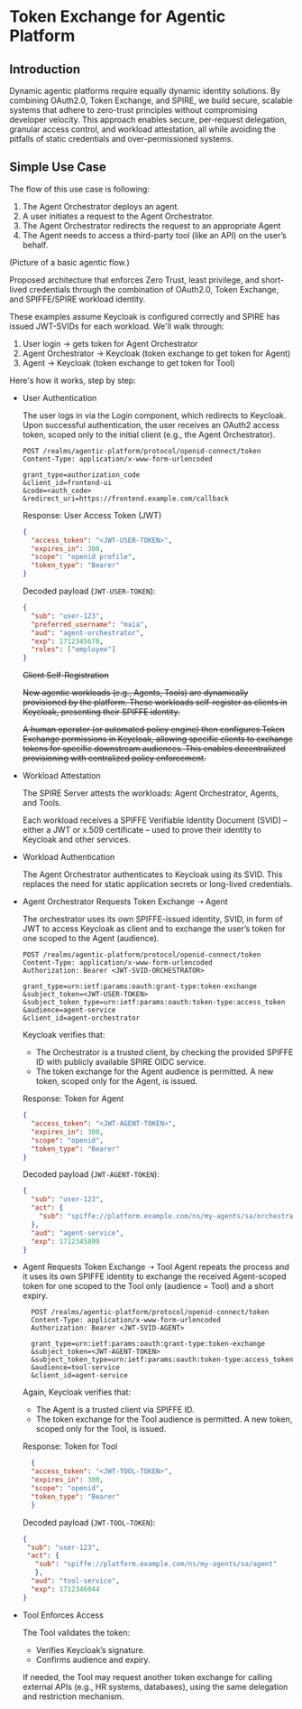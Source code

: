 # Token Exchange for Agentic Platform

## Introduction

Dynamic agentic platforms require equally dynamic identity solutions. By combining OAuth2.0,
Token Exchange, and SPIRE, we build secure, scalable systems that adhere to zero-trust
principles without compromising developer velocity.
This approach enables secure, per-request delegation, granular access control, and workload
attestation, all while avoiding the pitfalls of static credentials and over-permissioned systems.

## Simple Use Case

The flow of this use case is following:

1. The Agent Orchestrator deploys an agent.
2. A user initiates a request to the Agent Orchestrator.
3. The Agent Orchestrator redirects the request to an appropriate Agent
4. The Agent needs to access a third-party tool (like an API) on the user’s behalf.

(Picture of a basic agentic flow.)

Proposed architecture that enforces Zero Trust, least privilege, and short-lived credentials through the combination of OAuth2.0, Token Exchange, and SPIFFE/SPIRE workload identity.

These examples assume Keycloak is configured correctly and SPIRE has issued JWT-SVIDs for each workload.
We'll walk through:

1. User login → gets token for Agent Orchestrator
2. Agent Orchestrator → Keycloak (token exchange to get token for Agent)
3. Agent → Keycloak (token exchange to get token for Tool)

Here's how it works, step by step:

* User Authentication

  The user logs in via the Login component, which redirects to Keycloak. Upon successful authentication, the user receives an OAuth2 access token, scoped only to the initial client (e.g., the Agent Orchestrator).

  ```shell
  POST /realms/agentic-platform/protocol/openid-connect/token
  Content-Type: application/x-www-form-urlencoded
  
  grant_type=authorization_code
  &client_id=frontend-ui
  &code=<auth_code>
  &redirect_uri=https://frontend.example.com/callback
  ```

  Response: User Access Token (JWT)

  ```json  
  {
    "access_token": "<JWT-USER-TOKEN>",
    "expires_in": 300,
    "scope": "openid profile",
    "token_type": "Bearer"
  }
  ```

  Decoded payload (`JWT-USER-TOKEN`):
  
  ```json
  {
    "sub": "user-123",
    "preferred_username": "maia",
    "aud": "agent-orchestrator",
    "exp": 1712345678,
    "roles": ["employee"]
  }
  ```  

  ~~Client Self-Registration~~

    ~~New agentic workloads (e.g., Agents, Tools) are dynamically provisioned by the platform. These workloads self-register as clients in Keycloak, presenting their SPIFFE identity.~~

    ~~A human operator (or automated policy engine) then configures Token Exchange permissions in Keycloak, allowing specific clients to exchange tokens for specific downstream audiences. This enables decentralized provisioning with centralized policy enforcement.~~

* Workload Attestation

  The SPIRE Server attests the workloads: Agent Orchestrator, Agents, and Tools.

  Each workload receives a SPIFFE Verifiable Identity Document (SVID) – either a JWT or x.509 certificate – used to prove their identity to Keycloak and other services.

* Workload Authentication

  The Agent Orchestrator authenticates to Keycloak using its SVID. This replaces the need for static application secrets or long-lived credentials.

* Agent Orchestrator Requests Token Exchange ➝ Agent

  The orchestrator uses its own SPIFFE-issued identity, SVID, in form of JWT to access Keycloak as client and to exchange the user’s token for one scoped to the Agent (audience).

  ```shell
  POST /realms/agentic-platform/protocol/openid-connect/token
  Content-Type: application/x-www-form-urlencoded
  Authorization: Bearer <JWT-SVID-ORCHESTRATOR>
  
  grant_type=urn:ietf:params:oauth:grant-type:token-exchange
  &subject_token=<JWT-USER-TOKEN>
  &subject_token_type=urn:ietf:params:oauth:token-type:access_token
  &audience=agent-service
  &client_id=agent-orchestrator
  ```

  Keycloak verifies that:

  * The Orchestrator is a trusted client, by checking the provided SPIFFE ID with publicly available SPIRE OIDC service.
  * The token exchange for the Agent audience is permitted.
  A new token, scoped only for the Agent, is issued.

  Response: Token for Agent

  ```json  
  {
    "access_token": "<JWT-AGENT-TOKEN>",
    "expires_in": 300,
    "scope": "openid",
    "token_type": "Bearer"
  }
  ```

  Decoded payload (`JWT-AGENT-TOKEN`):
  
  ```json
  {
    "sub": "user-123",
    "act": {
      "sub": "spiffe://platform.example.com/ns/my-agents/sa/orchestrator"
    },
    "aud": "agent-service",
    "exp": 1712345899
  }
  ```

* Agent Requests Token Exchange ➝ Tool
  Agent repeats the process and it uses its own SPIFFE identity to exchange the received Agent-scoped token for one scoped to the Tool only (audience = Tool) and a short expiry.

  ```shell
    POST /realms/agentic-platform/protocol/openid-connect/token
    Content-Type: application/x-www-form-urlencoded
    Authorization: Bearer <JWT-SVID-AGENT>

    grant_type=urn:ietf:params:oauth:grant-type:token-exchange
    &subject_token=<JWT-AGENT-TOKEN>
    &subject_token_type=urn:ietf:params:oauth:token-type:access_token
    &audience=tool-service
    &client_id=agent-service
  ```

  Again, Keycloak verifies that:
  * The Agent is a trusted client via SPIFFE ID.
  * The token exchange for the Tool audience is permitted. A new token, scoped only for the Tool, is issued.

  Response: Token for Tool

  ```json
    {
    "access_token": "<JWT-TOOL-TOKEN>",
    "expires_in": 300,
    "scope": "openid",
    "token_type": "Bearer"
    }
  ```

  Decoded payload (`JWT-TOOL-TOKEN`):
  
  ```json
  {
   "sub": "user-123",
   "act": {
     "sub": "spiffe://platform.example.com/ns/my-agents/sa/agent"
     },
    "aud": "tool-service",
    "exp": 1712346044
  }
  ```

* Tool Enforces Access
  
  The Tool validates the token:
  * Verifies Keycloak’s signature.
  * Confirms audience and expiry.
  
  If needed, the Tool may request another token exchange for calling external APIs (e.g., HR systems, databases), using the same delegation and restriction mechanism.
